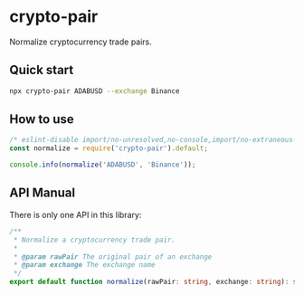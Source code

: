 # crypto-pair

Normalize cryptocurrency trade pairs.

## Quick start

```bash
npx crypto-pair ADABUSD --exchange Binance
```

## How to use

```javascript
/* eslint-disable import/no-unresolved,no-console,import/no-extraneous-dependencies */
const normalize = require('crypto-pair').default;

console.info(normalize('ADABUSD', 'Binance'));
```

## API Manual

There is only one API in this library:

```typescript
/**
 * Normalize a cryptocurrency trade pair.
 *
 * @param rawPair The original pair of an exchange
 * @param exchange The exchange name
 */
export default function normalize(rawPair: string, exchange: string): string;
```
